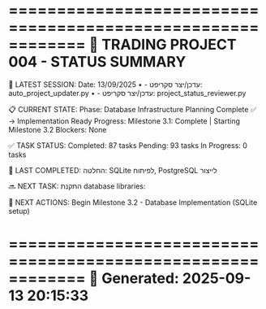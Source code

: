 ============================================================
🎯 TRADING PROJECT 004 - STATUS SUMMARY
============================================================

📝 LATEST SESSION:
   Date: 13/09/2025
   • - עדכן/יצר סקריפט: auto_project_updater.py
   • - עדכן/יצר סקריפט: project_status_reviewer.py

📋 CURRENT STATE:
   Phase: Database Infrastructure Planning Complete ✅ → Implementation Ready
   Progress: Milestone 3.1: Complete | Starting Milestone 3.2
   Blockers: None

✅ TASK STATUS:
   Completed: 87 tasks
   Pending: 93 tasks
   In Progress: 0 tasks

🏁 LAST COMPLETED:
   החלטה: SQLite לפיתוח, PostgreSQL לייצור

🔜 NEXT TASK:
   התקנת database libraries:

🎯 NEXT ACTIONS:
   Begin Milestone 3.2 - Database Implementation (SQLite setup)

============================================================
📅 Generated: 2025-09-13 20:15:33
============================================================